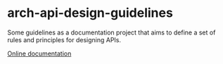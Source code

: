 # arch-api-design-guidelines

Some guidelines as a documentation project that aims to define a set of rules and principles for designing APIs.

[Online documentation](https://vondacho.github.io/arch-api-design-guidelines/)
